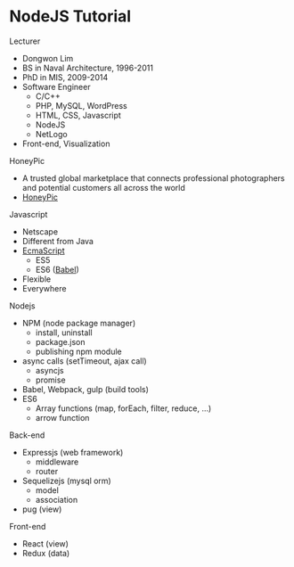 # NodeJS Tutorial

Lecturer
- Dongwon Lim
- BS in Naval Architecture, 1996-2011
- PhD in MIS, 2009-2014
- Software Engineer
  - C/C++
  - PHP, MySQL, WordPress
  - HTML, CSS, Javascript
  - NodeJS
  - NetLogo
- Front-end, Visualization

HoneyPic
- A trusted global marketplace that connects professional photographers and potential customers all across the world
- [HoneyPic](https://honeypic.com)

Javascript
- Netscape
- Different from Java
- [EcmaScript](https://en.wikipedia.org/wiki/ECMAScript)
  - ES5
  - ES6 ([Babel](https://babeljs.io/))
- Flexible
- Everywhere

Nodejs
- NPM (node package manager)
  - install, uninstall
  - package.json
  - publishing npm module
- async calls (setTimeout, ajax call)
  - asyncjs
  - promise
- Babel, Webpack, gulp (build tools)
- ES6
  - Array functions (map, forEach, filter, reduce, ...)
  - arrow function

Back-end
- Expressjs (web framework)
  - middleware
  - router
- Sequelizejs (mysql orm)
  - model
  - association
- pug (view)

Front-end
- React (view)
- Redux (data)
